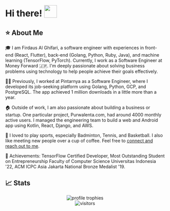 # Hi there! <img src="https://media.giphy.com/media/hvRJCLFzcasrR4ia7z/giphy.gif" style="width: 40px; height: 40px; position: relative; top: 4px;">

## ⭐ About Me

🎓 I am Firdaus Al Ghifari, a software engineer with experiences in front-end (React, Flutter), back-end (Golang, Python, Ruby, Java), and machine learning (TensorFlow, PyTorch). Currently, I work as a Software Engineer at Money Forward 🇯🇵. I'm deeply passionate about solving business problems using technology to help people achieve their goals effectively.

👨‍💻 Previously, I worked at Pintarnya as a Software Engineer, where I developed its job-seeking platform using Golang, Python, GCP, and PostgreSQL. The app achieved 1 million downloads in a little more than a year.

🏠 Outside of work, I am also passionate about building a business or startup. One particular project, Purwalenta.com, had around 4000 monthly active users. I managed the engineering team to build a web and Android app using Kotlin, React, Django, and AWS.

🎸 I loved to play sports, especially Badminton, Tennis, and Basketball. I also like meeting new people over a cup of coffee. Feel free to [connect and reach out to me](https://www.linkedin.com/in/alghi/).

🏅 Achievements: TensorFlow Certified Developer, Most Outstanding Student on Entrepreneurship Faculty of Computer Science Universitas Indonesia '22, ACM ICPC Asia Jakarta National Bronze Medalist '19.

## 📈 Stats

<div align="center">
    <img src="https://github-profile-trophy.vercel.app/?username=falghi&row=1&column=6&margin-h=8&theme=darkhub&count_private=true&margin-w=15&no-frame=true" alt="profile trophies" />
    <br />
    <img src="https://visitor-badge.laobi.icu/badge?page_id=falghi.falghi" alt="visitors">
</div>
